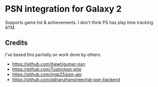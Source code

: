 # PSN integration for Galaxy 2

Supports game list & achievements. I don't think PS has play time tracking ATM.

## Credits

I've based this partially on work done by others:
* https://github.com/jhewt/gumer-psn
* https://github.com/Tustin/psn-php
* https://github.com/mgp25/psn-api
* https://github.com/adrianzhang/wechat-psn-backend